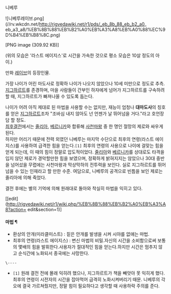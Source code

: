 니베루

![니베루레이브.png](//rv.wkcdn.net/http://rigvedawiki.net/r1/pds/_eb_8b_88_eb_b2_a0_
eb_a3_a8/%EB%8B%88%EB%B2%A0%EB%A3%A8%EB%A0%88%EC%9D%B4%EB%B8%8C.png)

[PNG image (309.92 KB)]

  
(위의 모습은 '라스트 에이지스'로 시간을 가속한 것으로 평소 모습은 10살 정도의 아이.)

만화 [레이브](%EB%A0%88%EC%9D%B4%EB%B8%8C.md)의 등장인물.

가장 나이가 어린 마도사로 정확하 나이가 나오지 않았으나 10세 미만으로 정도로 추측.  
[지그하르트](%EC%A7%80%EA%B7%B8%ED%95%98%EB%A5%B4%ED%8A%B8.md)를 존경하며, 마을 사람들이
간부인 하쟈에게 넘어가 지그하르트를 구속하려 할 때, 지그하르트가 빠져나올 수 있도록 돕는다.

나이가 어려 아직 제대로 된 마법을 사용할 수는 없지만, 재능이 엄청나 **대마도사**의 칭호를 얻은
[지그하르트](%EC%A7%80%EA%B7%B8%ED%95%98%EB%A5%B4%ED%8A%B8.md)조차 "조바심 내지 않아도 넌
언젠가 날 뛰어넘을 거다."라고 호언장담 할 정도.  
[최후결전](%EC%B5%9C%ED%9B%84%EA%B2%B0%EC%A0%84.md)에서는
[줄리아](%EC%A4%84%EB%A6%AC%EC%95%84.md),
[베르니카](%EB%B2%A0%EB%A5%B4%EB%8B%88%EC%B9%B4.md)와 합류해
[사천마왕](%EC%82%AC%EC%B2%9C%EB%A7%88%EC%99%95.md) 중 한 명인 절망의 제로와 싸우게 된다.  
하지만 어리기 때문에 전력 외였던 니베루는 마지막 수단으로 최후의 연령(라스트 에이지스)를 사용하여 급격한 힘을 얻는다.`[1]` 최후의
연령의 사용으로 나이에 걸맞는 힘을 얻게 되는데, 이 때의 힘이 정말로 압도적이었다.
[줄리아](%EC%A4%84%EB%A6%AC%EC%95%84.md)와
[베르니카](%EB%B2%A0%EB%A5%B4%EB%8B%88%EC%B9%B4.md)를 상대로도 타격을 입지 않던 제로가 경악할만한
힘을 보였으며, 정확하게 밝혀지지는 않았으나 30대 중반을 넘어섰을 무렵에는 사천마왕과 막상막하의 전투력을 보인다. 실로 지그하르트를
뛰어넘을 수 있는 인재라고 할 만한 수준. 여담으로, 니베루의 공격으로 빈틈을 보인 제로는 줄리아에 의해 죽었다.

결전 후에는 별의 기억에 의해 원래대로 돌아와 착실히 마법을 익히고 있다.

[[edit](http://rigvedawiki.net/r1/wiki.php/%EB%8B%88%EB%B2%A0%EB%A3%A8?action=
edit&section=1)]

#### 마법 ¶

  * 환상의 안개(미라클미스트) : 짙은 안개를 발생을 시켜 시야를 없애는 마법.
  * 최후의 연령(라스트 에이지스) : 변신 마법의 비밀.자신의 시간을 소비함으로써 보통의 몇배의 힘을 발휘한다.사용자가 절대적인 힘을 얻는다.하지만 시간은 멈추지 않고 순식간에 노화되서 종국에는 사망한다.

`\----`

  * `[1]` 원래 결전 전에 몰래 익히려 했으나, 지그하르트가 책을 빼앗아 못 익히게 했다. 최후의 연령이 시전자의 시간을 잡아먹어 급격히 노화시켜버리기 때문. 니베루의 각오에 결국 가르쳐줬지만, 정말 힘이 필요하다고 생각할 때 사용하락 주의를 준다.

